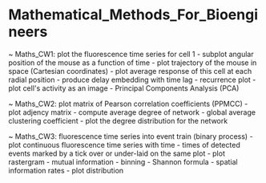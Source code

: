 # Mathematical_Methods_For_Bioengineers

~ Maths_CW1: plot the fluorescence time series for cell 1 - subplot angular position of the mouse as a function of time - plot trajectory of the mouse in space (Cartesian coordinates) - plot average response of this cell at each radial position - produce delay embedding with time lag - recurrence plot - plot cell's activity as an image - Principal Components Analysis (PCA) 

~ Maths_CW2: plot matrix of Pearson correlation coefficients (PPMCC) - plot adjency matrix - compute average degree of network - global average clustering coefficient - plot the degree distribution for the network 

~ Maths_CW3: fluorescence time series into event train (binary process) - plot  continuous fluorescence time series with time - times of detected events marked by a tick over or under-laid on the same plot - plot rastergram - mutual information - binning - Shannon formula - spatial information rates - plot distribution 
